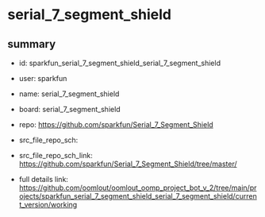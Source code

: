 # serial_7_segment_shield
 
## summary 
* id: sparkfun_serial_7_segment_shield_serial_7_segment_shield
* user: sparkfun
* name: serial_7_segment_shield
* board: serial_7_segment_shield
* repo: https://github.com/sparkfun/Serial_7_Segment_Shield



* src_file_repo_sch: 
* src_file_repo_sch_link: https://github.com/sparkfun/Serial_7_Segment_Shield/tree/master/
* full details link: https://github.com/oomlout/oomlout_oomp_project_bot_v_2/tree/main/projects/sparkfun_serial_7_segment_shield_serial_7_segment_shield/current_version/working  







